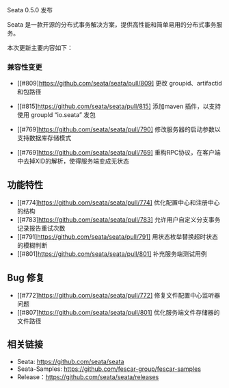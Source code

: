 Seata 0.5.0 发布

Seata 是一款开源的分布式事务解决方案，提供高性能和简单易用的分布式事务服务。

本次更新主要内容如下：

### 兼容性变更

- [[#809]https://github.com/seata/seata/pull/809] 更改 groupid、artifactid和包路径
- [[#815]https://github.com/seata/seata/pull/815] 添加maven 插件，以支持使用 groupId “io.seata” 发包

- [[#769]https://github.com/seata/seata/pull/790] 修改服务器的启动参数以支持数据库存储模式
- [[#769]https://github.com/seata/seata/pull/769] 重构RPC协议，在客户端中去掉XID的解析，使得服务端变成无状态

## 功能特性

- [[#774]https://github.com/seata/seata/pull/774] 优化配置中心和注册中心的结构
- [[#783]https://github.com/seata/seata/pull/783] 允许用户自定义分支事务记录报告重试次数
- [[#791]https://github.com/seata/seata/pull/791] 用状态枚举替换超时状态的模糊判断
- [[#801]https://github.com/seata/seata/pull/801] 补充服务端测试用例


## Bug 修复


- [[#772]https://github.com/seata/seata/pull/772] 修复文件配置中心监听器问题
- [[#807]https://github.com/seata/seata/pull/801] 优化服务端文件存储器的文件路径


## 相关链接
- Seata: https://github.com/seata/seata 
- Seata-Samples: https://github.com/fescar-group/fescar-samples   
- Release：https://github.com/seata/seata/releases
